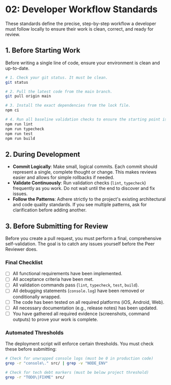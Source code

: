 # 02: Developer Workflow Standards

These standards define the precise, step-by-step workflow a developer must follow locally to ensure their work is clean, correct, and ready for review.

## 1. Before Starting Work

Before writing a single line of code, ensure your environment is clean and up-to-date.

```bash
# 1. Check your git status. It must be clean.
git status

# 2. Pull the latest code from the main branch.
git pull origin main

# 3. Install the exact dependencies from the lock file.
npm ci

# 4. Run all baseline validation checks to ensure the starting point is green.
npm run lint
npm run typecheck
npm run test
npm run build
```

## 2. During Development

-   **Commit Logically**: Make small, logical commits. Each commit should represent a single, complete thought or change. This makes reviews easier and allows for simple rollbacks if needed.
-   **Validate Continuously**: Run validation checks (`lint`, `typecheck`) frequently as you work. Do not wait until the end to discover and fix issues.
-   **Follow the Patterns**: Adhere strictly to the project's existing architectural and code quality standards. If you see multiple patterns, ask for clarification before adding another.

## 3. Before Submitting for Review

Before you create a pull request, you must perform a final, comprehensive self-validation. The goal is to catch any issues yourself before the Peer Reviewer does.

### Final Checklist

-   [ ] All functional requirements have been implemented.
-   [ ] All acceptance criteria have been met.
-   [ ] All validation commands pass (`lint`, `typecheck`, `test`, `build`).
-   [ ] All debugging statements (`console.log`) have been removed or conditionally wrapped.
-   [ ] The code has been tested on all required platforms (iOS, Android, Web).
-   [ ] All necessary documentation (e.g., release notes) has been updated.
-   [ ] You have gathered all required evidence (screenshots, command outputs) to prove your work is complete.

### Automated Thresholds

The deployment script will enforce certain thresholds. You must check these before submitting:

```bash
# Check for unwrapped console logs (must be 0 in production code)
grep -r "console\." src/ | grep -v "NODE_ENV"

# Check for tech debt markers (must be below project threshold)
grep -r "TODO\|FIXME" src/
```
